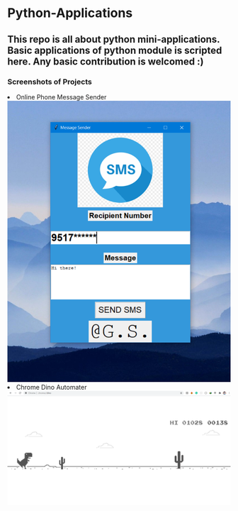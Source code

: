 # Python-Applications
## This repo is all about python mini-applications. Basic applications of python module is scripted here. Any basic contribution is welcomed :)  

### Screenshots of Projects
<li>
  Online Phone Message Sender
  </li>
<img src='Screenshot%20(148).png'/>
<li>
  Chrome Dino Automater
</li>
<img src="Screenshot%20(155).png"/>
  
  
  
  </ul>
